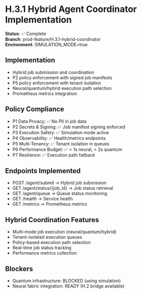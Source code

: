 # H.3.1 Hybrid Agent Coordinator Implementation

**Status**: ✅ Complete  
**Branch**: prod-feature/H.3.1-hybrid-coordinator  
**Environment**: SIMULATION_MODE=true  

## Implementation
- Hybrid job submission and coordination
- P2 policy enforcement with signed job manifests
- P5 policy enforcement with tenant isolation
- Neural/quantum/hybrid execution path selection
- Prometheus metrics integration

## Policy Compliance
- P1 Data Privacy: ✅ No PII in job data
- P2 Secrets & Signing: ✅ Job manifest signing enforced
- P3 Execution Safety: ✅ Simulation mode active
- P4 Observability: ✅ Health/metrics endpoints
- P5 Multi-Tenancy: ✅ Tenant isolation in queues
- P6 Performance Budget: ✅ < 1s neural, < 2s quantum
- P7 Resilience: ✅ Execution path fallback

## Endpoints Implemented
- POST /agent/submit → Hybrid job submission
- GET /agent/status/{job_id} → Job status retrieval
- GET /agent/queue → Queue status monitoring
- GET /health → Service health
- GET /metrics → Prometheus metrics

## Hybrid Coordination Features
- Multi-mode job execution (neural/quantum/hybrid)
- Tenant-isolated execution queues
- Policy-based execution path selection
- Real-time job status tracking
- Performance metrics collection

## Blockers
- Quantum infrastructure: BLOCKED (using simulation)
- Neural fabric integration: READY (H.2 bridge available)